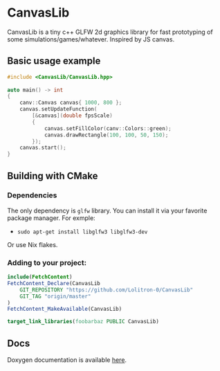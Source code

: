 # CanvasLib

CanvasLib is a tiny c++ GLFW 2d graphics library for fast prototyping of some simulations/games/whatever. Inspired by JS canvas.

## Basic usage example
```cpp
#include <CanvasLib/CanvasLib.hpp>
 
auto main() -> int
{
    canv::Canvas canvas{ 1000, 800 };
    canvas.setUpdateFunction(
        [&canvas](double fpsScale)
        {
            canvas.setFillColor(canv::Colors::green);
            canvas.drawRectangle(100, 100, 50, 150);
        });
    canvas.start();
}
```
## Building with CMake
### Dependencies
The only dependency is `glfw` library. You can install it via your favorite package manager. For exmple:
 * `sudo apt-get install libglfw3 libglfw3-dev` 

Or use Nix flakes. 


### Adding to your project:
```cmake
include(FetchContent)
FetchContent_Declare(CanvasLib
    GIT_REPOSITORY "https://github.com/Lolitron-0/CanvasLib"
    GIT_TAG "origin/master"
)
FetchContent_MakeAvailable(CanvasLib)

target_link_libraries(foobarbaz PUBLIC CanvasLib)
```

## Docs
Doxygen documentation is available [here](https://lolitron-0.github.io/CanvasLib/html/).
